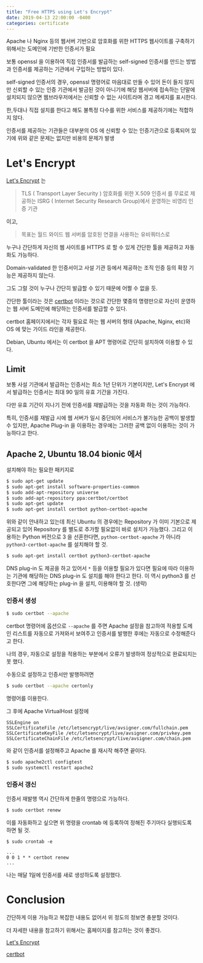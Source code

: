 ```yaml
---
title: "Free HTTPS using Let's Encrypt"
date: 2019-04-13 22:00:00 -0400
categories: certificate
---
```

Apache 나 Nginx 등의 웹서버 기반으로 암호화를 위한 HTTPS 웹사이트를 구축하기 위해서는 도메인에 기반한 인증서가 필요

보통 openssl 을 이용하여 직접 인증서를 발급하는 self-signed 인증서를 만드는 방법과 인증서를 제공하는 기관에서 구입하는 방법이 있다.

self-signed 인증서의 경우, openssl 명령어로 마음대로 만들 수 있어 돈이 들지 않지만 신뢰할 수 있는 인증 기관에서 발금된 것이 아니기에
해당 웹서버에 접속하는 단말에 설치되지 않으면 웹브라우저에서는 신뢰할 수 없는 사이트라며 경고 메세지를 표시한다.

한,두대나 직접 설치를 한다고 해도 불특정 다수를 위한 서비스를 제공하기에는 적합하지 않다.

인증서를 제공하는 기관들은 대부분의 OS 에 신뢰할 수 있는 인증기관으로 등록되어 있기에 위와 같은 문제는 없지만 비용의 문제가 발생

# Let's Encrypt

 [Let's Encrypt](https://letsencrypt.org/) 는
 
 > TLS ( Transport Layer Security ) 암호화를 위한 X.509 인증서 를 무료로 제공하는 ISRG ( Internet Security Research Group)에서 운영하는 비영리 인증 기관
 
 이고,
 
 > 목표는 월드 와이드 웹 서버를 암호된 연결을 사용하는 유비쿼터스로
 
 누구나 간단하게 자신의 웹 사이트를 HTTPS 로 할 수 있게 간단한 툴을 제공하고 자동화도 가능하다.
 
 Domain-validated 한 인증서이고 사설 기관 등에서 제공하는 조직 인증 등의 확장 기능은 제공하지 않는다.
 
 그도 그럴 것이 누구나 간단히 발급할 수 있기 때문에 어쩔 수 없을 듯.
 
 간단한 툴이라는 것은 [certbot](https://certbot.eff.org) 이라는 것으로 간단한 몇중의 명령만으로 자신이 운영하는 웹 서버 도메인에 해당하는 인증서를 발급할 수 있다.
 
 certbot 홈페이지에서는 각자 필요로 하는 웹 서버의 형태 (Apache, Nginx, etc)와 OS 에 맞는 가이드 라인을 제공한다.
 
 Debian, Ubuntu 에서는 이 certbot 을 APT 명령어로 간단히 설치하여 이용할 수 있다.
 
## Limit
 
 보통 사설 기관에서 발급하는 인증서는 최소 1년 단위가 기본이지만, Let's Encrypt 에서 발급하는 인증서는 최대 90 일의 유효 기간을 가진다.
 
 다만 유효 기간이 지나기 전에 인증서를 재발급하는 것을 자동화 하는 것이 가능하다.
 
 특히, 인증서를 재발급 시에 웹 서버가 일시 중단되어 서비스가 불가능한 공백이 발생할 수 있지만, Apache Plug-in 을 이용하는 경우에는 그러한 공백 없이 이용하는 것이 가능하다고 한다.
 
## Apache 2, Ubuntu 18.04 bionic 에서
 
설치해야 하는 필요한 패키지로

```bash
$ sudo apt-get update
$ sudo apt-get install software-properties-common
$ sudo add-apt-repository universe
$ sudo add-apt-repository ppa:certbot/certbot
$ sudo apt-get update
$ sudo apt-get install certbot python-certbot-apache 
```

위와 같이 안내하고 있는데 최신 Ubuntu 의 경우에는 Repository 가 이미 기본으로 제공되고 있어 Repository 를 별도로 추가할 필요없이 바로 설치가 가능했다.
그리고 이용하는 Python 버전으로 3 을 선혼한다면, `python-certbot-apache` 가 아니라 `python3-certbot-apache` 를 설치해야 할 것.

```bash
$ sudo apt-get install certbot python3-certbot-apache
```

DNS plug-in 도 제공을 하고 있어서 `*` 등을 이용할 필요가 있다면 필요에 따라 이용하는 기관에 해당하는 DNS plug-in 도 설치를 해야 한다고 한다.
이 역시 python3 를 선호한다면 그에 해당하는 plug-in 을 설치, 이용해야 할 것. (생략)

### 인증서 생성

```bash
$ sudo certbot --apache
```

certbot 명령어에 옵션으로 `--apache` 를 주면 Apache 설정을 참고하여 적용할 도메인 리스트를 자동으로 가져와서 보여주고 인증서를 발행한 후에는 자동으로 수정해준다고 한다.

나의 경우, 자동으로 설정을 적용하는 부분에서 오류가 발생하여 정상적으로 완료되지는 못 했다.

수동으로 설정하고 인증서만 발행하려면

```bash
$ sudo certbot --apache certonly
```

명령어를 이용한다.

그 후에 Apache VirtualHost 설정에

```
SSLEngine on
SSLCertificateFile /etc/letsencrypt/live/avsigner.com/fullchain.pem
SSLCertificateKeyFile /etc/letsencrypt/live/avsigner.com/privkey.pem
SSLCertificateChainFile /etc/letsencrypt/live/avsigner.com/chain.pem
```

와 같이 인증서를 설정해주고 Apache 를 재시작 해주면 끝이다.

```bash
$ sudo apache2ctl configtest
$ sudo systemctl restart apache2
```

### 인증서 갱신

인증서 재발행 역시 간단하게 한줄의 명령으로 가능하다.

```bash
$ sudo certbot renew
```

이를 자동화하고 싶으면 위 명령을 crontab 에 등록하여 정해진 주기마다 실행되도록 하면 될 것.

```
$ sudo crontab -e

...
0 0 1 * * certbot renew
...
```

나는 매달 1일에 인증서를 새로 생성하도록 설정했다.

# Conclusion

간단하게 이용 가능하고 복잡한 내용도 없어서 위 정도의 정보면 충분할 것이다.

더 자세한 내용을 참고하기 위해서는 홈페이지를 참고하는 것이 좋겠다.

[Let's Encrypt](https://letsencrypt.org/)

[certbot](https://certbot.eff.org/lets-encrypt/ubuntubionic-apache)
